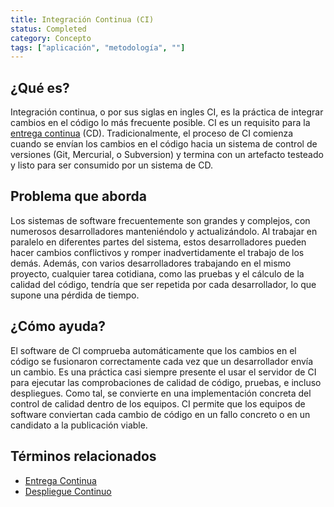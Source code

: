 ```yaml
---
title: Integración Continua (CI)
status: Completed 
category: Concepto
tags: ["aplicación", "metodología", ""]
---
```


## ¿Qué es?

Integración continua, o por sus siglas en ingles CI, es la práctica de integrar cambios en el código lo más frecuente posible.
CI es un requisito para la [entrega continua](/es/continuous-delivery/) (CD).
Tradicionalmente, el proceso de CI comienza cuando se envían los cambios en el código hacia un sistema de control de versiones (Git, Mercurial, o Subversion)
y termina con un artefacto testeado y listo para ser consumido por un sistema de CD.

## Problema que aborda

Los sistemas de software frecuentemente son grandes y complejos, con numerosos desarrolladores manteniéndolo y actualizándolo.
Al trabajar en paralelo en diferentes partes del sistema,
estos desarrolladores pueden hacer cambios conflictivos y romper inadvertidamente el trabajo de los demás.
Además, con varios desarrolladores trabajando en el mismo proyecto,
cualquier tarea cotidiana, como las pruebas y el cálculo de la calidad del código, tendría que ser repetida por cada desarrollador, lo que supone una pérdida de tiempo.

## ¿Cómo ayuda?

El software de CI comprueba automáticamente que los cambios en el código se fusionaron correctamente cada vez que un desarrollador envía un cambio.
Es una práctica casi siempre presente el usar el servidor de CI para ejecutar las comprobaciones de calidad de código, pruebas, e incluso despliegues.
Como tal, se convierte en una implementación concreta del control de calidad dentro de los equipos.
CI permite que los equipos de software conviertan cada cambio de código en un fallo concreto o en un candidato a la publicación viable.

## Términos relacionados

* [Entrega Continua](/es/continuous-delivery/)
* [Despliegue Continuo](/es/continuous-deployment/)
